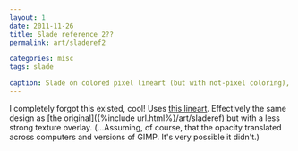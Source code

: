 ```yaml
---
layout: 1
date: 2011-11-26
title: Slade reference 2??
permalink: art/sladeref2

categories: misc
tags: slade

caption: Slade on colored pixel lineart (but with not-pixel coloring), again, but with different lineart.
---
```

I completely forgot this existed, cool! Uses [this lineart](https://www.deviantart.com/kaylink/art/Coyote-Lineart-266853376). Effectively the same design as [the original]({%include url.html%}/art/sladeref) but with a less strong texture overlay. (...Assuming, of course, that the opacity translated across computers and versions of GIMP. It's very possible it didn't.)